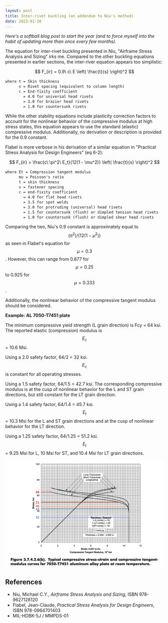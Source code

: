 ```yaml
---
layout: post
title: Inter-rivet buckling (an addendum to Niu's method)
date: 2023-01-20
---
```


<em>Here's a softball blog post to start the year (and to force myself into the habit of updating more than once every few months).</em>

The equation for inter-rivet buckling presented in Niu, "Airframe Stress Analysis and Sizing" irks me. Compared to the other buckling equations presented in earlier sections, the inter-river equation appears too simplistic:

$$
F_{ir} = 0.9\ c\ E \left( \frac{t}{s} \right)^2
$$

```
where t = Skin thickness  
      s = Rivet spacing (equivalent to column length)  
      c = End-fixity coefficient  
        = 4.0 for universal head rivets  
        = 3.0 for brazier head rivets  
        = 1.0 for countersunk rivets
```

While the other stability equations include plasticity correction factors to account for the nonlinear behavior of the compressive modulus at high stress states, this equation appears to use the standard (elastic) compressive modulus. Additionally, no derivation or description is provided for the 0.9 constant.

Flabel is more verbose in his derivation of a similar equation in "Practical Stress Analysis for Design Engineers" (eq 6-2):

$$
F_{ir} = \frac{c\ \pi^2\ E_t}{12(1 - \mu^2)} \left( \frac{t}{s} \right)^2
$$

```
where Et = Compression tangent modulus  
      mu = Poisson's ratio  
      t = skin thickness  
      s = fastener spacing  
      c = end-fixity coefficient  
        = 4.0 for flat head rivets  
        = 3.5 for spot welds  
        = 3.0 for protruding (universal) head rivets  
        = 1.5 for countersunk (flush) or dimpled tension head rivets  
        = 1.0 for countersunk (flush) or dimpled shear head rivets
```

Comparing the two, Niu's 0.9 constant is approximately equal to $$ (\pi^2)/(12(1-\mu^2)) $$ as seen in Flabel's equation for $$ \mu = 0.3 $$. However, this can range from 0.877 for $$ \mu = 0.25 $$ to 0.925 for $$ \mu = 0.333 $$.

Additionally, the nonlinear behavior of the compressive tangent modulus should be considered.

<b>Example: AL 7050-T7451 plate</b>

The minimum compressive yield strength (L grain direction) is Fcy = 64 ksi. The reported elastic (compression) modulus is $$ E_c $$ = 10.6 Msi. 

Using a 2.0 safety factor, 64/2 = 32 ksi. $$ E_c $$ is constant for all operating stresses.

Using a 1.5 safety factor, 64/1.5 = 42.7 ksi. The corresponding compressive modulus is at the cusp of nonlinear behavior for the L and ST grain directions, but still constant for the LT grain direction.

Using a 1.4 safety factor, 64/1.4 = 45.7 ksi. $$ E_t $$ = 10.3 Msi for the L and ST grain directions and at the cusp of nonlinear behavior for the LT direction. 

Using a 1.25 safety factor, 64/1.25 = 51.2 ksi. $$ E_t $$ = 9.25 Msi for L, 10 Msi for ST, and 10.4 Msi for LT grain directions.

![AL 7050-T7451 compressive tangent modulus curve (MIL-HDBK-5J)](/assets/ir_buckling/AL7050-T7451_Et.png)

## References
- Niu, Michael C.Y., <em>Airframe Stress Analysis and Sizing</em>,  ISBN 978-9627128120
- Flabel, Jean-Claude, <em>Practical Stress Analysis for Design Engineers</em>, ISBN 978-0964701403
- MIL-HDBK-5J / MMPDS-01
